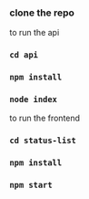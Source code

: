 ### clone the repo

to run the api
### `cd api`
### `npm install`
### `node index`


to run the frontend
### `cd status-list` 
### `npm install` 
### `npm start`



